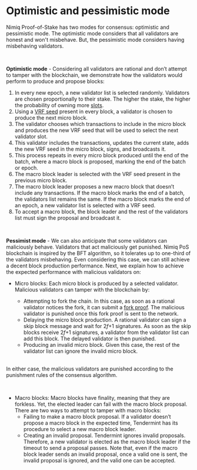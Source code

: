 # Optimistic and pessimistic mode

Nimiq Proof-of-Stake has two modes for consensus: optimistic and pessimistic mode. The optimistic mode considers that all validators are honest and won't misbehave. But, the pessimistic mode considers having misbehaving validators.

<br/>

**Optimistic mode** - Considering all validators are rational and don’t attempt to tamper with the blockchain, we demonstrate how the validators would perform to produce and propose blocks:

1. In every new epoch, a new validator list is selected randomly. Validators are chosen proportionally to their stake. The higher the stake, the higher the probability of owning more [slots](validators/slots.md).
2. Using a [VRF seed](verifiable-random-functions.md) present in every block, a validator is chosen to produce the next micro block.
3. The validator chooses which transactions to include in the micro block and produces the new VRF seed that will be used to select the next validator slot.
4. This validator includes the transactions, updates the current state, adds the new VRF seed in the micro block, signs, and broadcasts it.
5. This process repeats in every micro block produced until the end of the batch, where a macro block is proposed, marking the end of the batch or epoch.
6. The macro block leader is selected with the VRF seed present in the previous micro block.
7. The macro block leader proposes a new macro block that doesn’t include any transactions. If the macro block marks the end of a batch, the validators list remains the same. If the macro block marks the end of an epoch, a new validator list is selected with a VRF seed.
8. To accept a macro block, the block leader and the rest of the validators list must sign the proposal and broadcast it.

<br/>

**Pessimist mode** - We can also anticipate that some validators can maliciously behave. Validators that act maliciously get punished. Nimiq PoS blockchain is inspired by the BFT algorithm, so it tolerates up to one-third of the validators misbehaving. Even considering this case, we can still achieve a decent block production performance. Next, we explain how to achieve the expected performance with malicious validators on:

- Micro blocks: Each micro block is produced by a selected validator. Malicious validators can tamper with the blockchain by:

  - Attempting to fork the chain. In this case, as soon as a rational validator notices the fork, it can submit a [fork proof](fork-proofs.md). The malicious validator is punished once this fork proof is sent to the network.
  - Delaying the micro block production. A rational validator can sign a skip block message and wait for 2*f*+1 signatures. As soon as the skip blocks receive 2*f*+1 signatures, a validator from the validator list can add this block. The delayed validator is then punished.
  - Producing an invalid micro block. Given this case, the rest of the validator list can ignore the invalid micro block.

  <br/>

In either case, the malicious validators are punished according to the punishment rules of the consensus algorithm.

<br/>

- Macro blocks: Macro blocks have finality, meaning that they are forkless. Yet, the elected leader can fail with the macro block proposal. There are two ways to attempt to tamper with macro blocks:
  - Failing to make a macro block proposal. If a validator doesn’t propose a macro block in the expected time, Tendermint has its procedure to select a new macro block leader.
  - Creating an invalid proposal. Tendermint ignores invalid proposals. Therefore, a new validator is elected as the macro block leader if the timeout to send a proposal passes. Note that, even if the macro block leader sends an invalid proposal, once a valid one is sent, the invalid proposal is ignored, and the valid one can be accepted.
